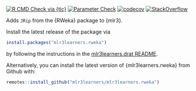 <!-- badges: start -->
[![R CMD Check via {tic}](https://img.shields.io/github/workflow/status/mlr3learners/mlr3learners.rweka/R%20CMD%20Check%20via%20%7Btic%7D?logo=github&label=R%20CMD%20Check%20via%20{tic}&style=flat-square)](https://github.com/mlr3learners/mlr3learners.rweka/actions)
[![Parameter Check](https://github.com/mlr3learners/mlr3learners.rweka/workflows/Parameter%20Check/badge.svg?branch=master)](https://github.com/mlr3learners/mlr3learners.rweka/actions)
[![codecov](https://codecov.io/gh/mlr3learners/mlr3learners.rweka/branch/master/graph/badge.svg)](https://codecov.io/gh/mlr3learners/mlr3learners.rweka)
[![StackOverflow](https://img.shields.io/badge/stackoverflow-mlr3-orange.svg)](https://stackoverflow.com/questions/tagged/mlr3)
<!-- badges: end -->

Adds `JRip` from the {RWeka} package to {mlr3}.

Install the latest release of the package via

```r
install.packages("mlr3learners.rweka")
```

by following the instructions in the [mlr3learners.drat README](https://github.com/mlr3learners/mlr3learners.drat).

Alternatively, you can install the latest version of {mlr3learners.rweka} from Github with:

```r
remotes::install_github("mlr3learners/mlr3learners.rweka")
```
